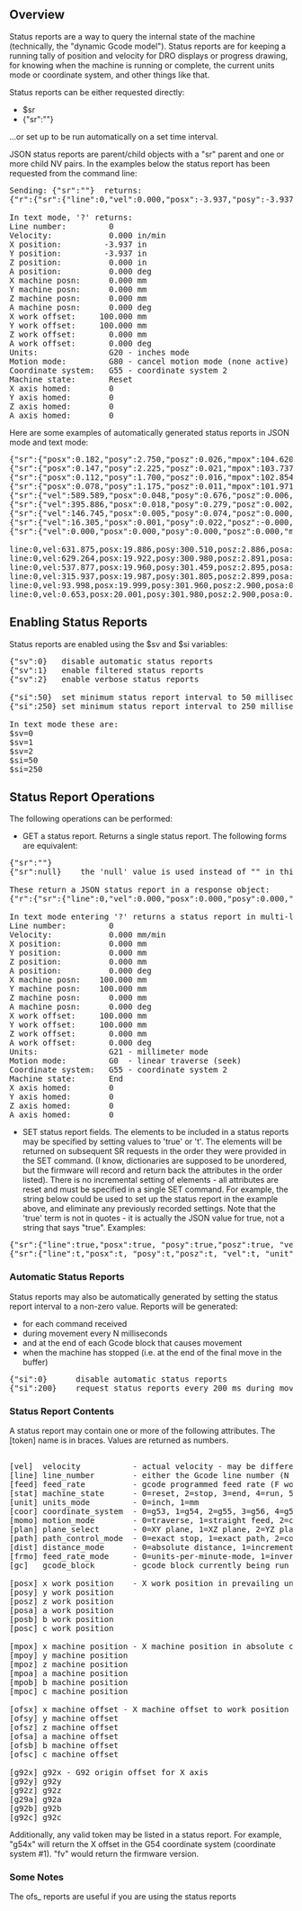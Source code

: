 ## Overview
Status reports are a way to query the internal state of the machine (technically, the "dynamic Gcode model"). Status reports are for keeping a running tally of position and velocity for DRO displays or progress drawing, for knowing when the machine is running or complete, the current units mode or coordinate system, and other things like that.

Status reports can be either requested directly:
* $sr
* {"sr":""}

...or set up to be run automatically on a set time interval.

JSON status reports are parent/child objects with a "sr" parent and one or more child NV pairs. In the examples below the status report has been requested from the command line:
<pre>
Sending: {"sr":""}  returns:  
{"r":{"sr":{"line":0,"vel":0.000,"posx":-3.937,"posy":-3.937,"posz":0.000,"posa":0.000,"mpox":0.000,"mpoy":0.000,"mpoz":0.000,"mpoa":0.000,"ofsx":100.000,"ofsy":100.000,"ofsz":0.000,"ofsa":0.000,"unit":0,"momo":4,"coor":2,"stat":1,"homx":0,"homy":0,"homz":0,"homa":0},"f":[1,0,10,1755]}}

In text mode, '?' returns:
Line number:         0
Velocity:            0.000 in/min
X position:         -3.937 in
Y position:         -3.937 in
Z position:          0.000 in
A position:          0.000 deg
X machine posn:      0.000 mm
Y machine posn:      0.000 mm
Z machine posn:      0.000 mm
A machine posn:      0.000 deg
X work offset:     100.000 mm
Y work offset:     100.000 mm
Z work offset:       0.000 mm
A work offset:       0.000 deg
Units:               G20 - inches mode
Motion mode:         G80 - cancel motion mode (none active)
Coordinate system:   G55 - coordinate system 2
Machine state:       Reset
X axis homed:        0
Y axis homed:        0
Z axis homed:        0
A axis homed:        0
</pre>

Here are some examples of automatically generated status reports in JSON mode and text mode: 
<pre>
{"sr":{"posx":0.182,"posy":2.750,"posz":0.026,"mpox":104.620,"mpoy":169.839,"mpoz":0.663}}
{"sr":{"posx":0.147,"posy":2.225,"posz":0.021,"mpox":103.737,"mpoy":156.507,"mpoz":0.535}}
{"sr":{"posx":0.112,"posy":1.700,"posz":0.016,"mpox":102.854,"mpoy":143.176,"mpoz":0.407}}
{"sr":{"posx":0.078,"posy":1.175,"posz":0.011,"mpox":101.971,"mpoy":129.845,"mpoz":0.279}}
{"sr":{"vel":589.589,"posx":0.048,"posy":0.676,"posz":0.006,"mpox":101.132,"mpoy":117.173,"mpoz":0.158}}
{"sr":{"vel":395.886,"posx":0.018,"posy":0.279,"posz":0.002,"mpox":100.464,"mpoy":107.088,"mpoz":0.061}}
{"sr":{"vel":146.745,"posx":0.005,"posy":0.074,"posz":0.000,"mpox":100.119,"mpoy":101.874,"mpoz":0.011}}
{"sr":{"vel":16.305,"posx":0.001,"posy":0.022,"posz":-0.000,"mpox":100.031,"mpoy":100.549,"mpoz":-0.002}}
{"sr":{"vel":0.000,"posx":0.000,"posy":0.000,"posz":0.000,"mpox":100.000,"mpoy":100.000,"mpoz":0.000,"stat":3}}

line:0,vel:631.875,posx:19.886,posy:300.510,posz:2.886,posa:0.000,mpox:605.094,mpoy:7732.955,mpoz:73.307,mpoa:0.000,ofsx:100.000,ofsy:100.000,ofsz:0.000,ofsa:0.000,unit:0,momo:0,coor:2,stat:5,homx:0,homy:0,homz:0,homa:0
line:0,vel:629.264,posx:19.922,posy:300.980,posz:2.891,posa:0.000,mpox:606.027,mpoy:7744.886,mpoz:73.420,mpoa:0.000,ofsx:100.000,ofsy:100.000,ofsz:0.000,ofsa:0.000,unit:0,momo:0,coor:2,stat:5,homx:0,homy:0,homz:0,homa:0
line:0,vel:537.877,posx:19.960,posy:301.459,posz:2.895,posa:0.000,mpox:606.979,mpoy:7758.124,mpoz:73.545,mpoa:0.000,ofsx:100.000,ofsy:100.000,ofsz:0.000,ofsa:0.000,unit:0,momo:0,coor:2,stat:5,homx:0,homy:0,homz:0,homa:0
line:0,vel:315.937,posx:19.987,posy:301.805,posz:2.899,posa:0.000,mpox:607.714,mpoy:7766.438,mpoz:73.624,mpoa:0.000,ofsx:100.000,ofsy:100.000,ofsz:0.000,ofsa:0.000,unit:0,momo:0,coor:2,stat:5,homx:0,homy:0,homz:0,homa:0
line:0,vel:93.998,posx:19.999,posy:301.960,posz:2.900,posa:0.000,mpox:607.976,mpoy:7769.783,mpoz:73.656,mpoa:0.000,ofsx:100.000,ofsy:100.000,ofsz:0.000,ofsa:0.000,unit:0,momo:0,coor:2,stat:5,homx:0,homy:0,homz:0,homa:0
line:0,vel:0.653,posx:20.001,posy:301.980,posz:2.900,posa:0.000,mpox:608.016,mpoy:7770.301,mpoz:73.661,mpoa:0.000,ofsx:100.000,ofsy:100.000,ofsz:0.000,ofsa:0.000,unit:0,momo:0,coor:2,stat:5,homx:0,homy:0,homz:0,homa:0
</pre>

## Enabling Status Reports
Status reports are enabled using the $sv and $si variables:
<pre>
{"sv":0}   disable automatic status reports
{"sv":1}   enable filtered status reports
{"sv":2}   enable verbose status reports

{"si":50}  set minimum status report interval to 50 milliseconds
{"si":250} set minimum status report interval to 250 milliseconds (or whatever you want)

In text mode these are:
$sv=0
$sv=1
$sv=2
$si=50
$si=250
</pre>

## Status Report Operations
The following operations can be performed: 

* GET a status report. Returns a single status report. The following forms are equivalent:
<pre>
{"sr":""}
{"sr":null}    the 'null' value is used instead of "" in this case. Either are accepted.

These return a JSON status report in a response object:
{"r":{"sr":{"line":0,"vel":0.000,"posx":0.000,"posy":0.000,"posz":0.000,"posa":0.000,"mpox":100.000,"mpoy":100.000,"mpoz":0.000,"mpoa":0.000,"ofsx":100.000,"ofsy":100.000,"ofsz":0.000,"ofsa":0.000,"unit":1,"momo":0,"coor":2,"stat":3,"homx":0,"homy":0,"homz":0,"homa":0},"f":[1,0,10,5928]}}

In text mode entering '?' returns a status report in multi-line format:
Line number:         0
Velocity:            0.000 mm/min
X position:          0.000 mm
Y position:          0.000 mm
Z position:          0.000 mm
A position:          0.000 deg
X machine posn:    100.000 mm
Y machine posn:    100.000 mm
Z machine posn:      0.000 mm
A machine posn:      0.000 deg
X work offset:     100.000 mm
Y work offset:     100.000 mm
Z work offset:       0.000 mm
A work offset:       0.000 deg
Units:               G21 - millimeter mode
Motion mode:         G0  - linear traverse (seek)
Coordinate system:   G55 - coordinate system 2
Machine state:       End
X axis homed:        0
Y axis homed:        0
Z axis homed:        0
A axis homed:        0
</pre> 

* SET status report fields.  The elements to be included in a status reports may be specified by setting values to 'true' or 't'. The elements will be returned on subsequent SR requests in the order they were provided in the SET command. (I know, dictionaries are supposed to be unordered, but the firmware will record and return back the attributes in the order listed). There is no incremental setting of elements - all attributes are reset and must be specified in a single SET command. For example, the string below could be used to set up the status report in the example above, and eliminate any previously recorded settings. Note that the 'true' term is not in quotes - it is actually the JSON value for true, not a string that says "true". Examples:
<pre>
{"sr":{"line":true,"posx":true, "posy":true,"posz":true, "vel":true, "unit":true, "stat":true}}
{"sr":{"line":t,"posx":t, "posy":t,"posz":t, "vel":t, "unit":t, "stat":t}}
</pre> 

### Automatic Status Reports
Status reports may also be automatically generated by setting the status report interval to a non-zero value. Reports will be generated:
 * for each command received
 * during movement every N milliseconds
 * and at the end of each Gcode block that causes movement
 * when the machine has stopped (i.e. at the end of the final move in the buffer)

<pre>
{"si":0}      disable automatic status reports
{"si":200}    request status reports every 200 ms during movement
</pre> 

### Status Report Contents
A status report may contain one or more of the following attributes. The [token] name is in braces. Values are returned as numbers. 
<pre>

[vel]  velocity           - actual velocity - may be different than programmed feed rate 
[line] line_number        - either the Gcode line number (N word), or the auto-generated line count if N's are no present 
[feed] feed_rate          - gcode programmed feed rate (F word) 
[stat] machine_state      - 0=reset, 2=stop, 3=end, 4=run, 5=hold, 6=homing 
[unit] units_mode         - 0=inch, 1=mm
[coor] coordinate_system  - 0=g53, 1=g54, 2=g55, 3=g56, 4=g57, 5=g58, 6=g59
[momo] motion_mode        - 0=traverse, 1=straight feed, 2=cw arc, 3=ccw arc
[plan] plane_select       - 0=XY plane, 1=XZ plane, 2=YZ plane
[path] path_control_mode  - 0=exact stop, 1=exact path, 2=continuous
[dist] distance_mode      - 0=absolute distance, 1=incremental distance
[frmo] feed_rate_mode     - 0=units-per-minute-mode, 1=inverse-time-mode
[gc]   gcode_block        - gcode block currently being run

[posx] x work position    - X work position in prevailing units (mm or inch) 
[posy] y work position
[posz] z work position
[posa] a work position
[posb] b work position
[posc] c work position

[mpox] x machine position - X machine position in absolute coordinates in mm units ONLY
[mpoy] y machine position
[mpoz] z machine position
[mpoa] a machine position
[mpob] b machine position
[mpoc] c machine position

[ofsx] x machine offset - X machine offset to work position in absolute coordinates in mm units ONLY
[ofsy] y machine offset
[ofsz] z machine offset
[ofsa] a machine offset
[ofsb] b machine offset
[ofsc] c machine offset

[g92x] g92x - G92 origin offset for X axis
[g92y] g92y
[g92z] g92z
[g29a] g92a
[g92b] g92b
[g92c] g92c
</pre> 
Additionally, any valid token may be listed in a status report. For example, "g54x" will return the X offset in the G54 coordinate system (coordinate system #1). "fv" would return the firmware version. 

### Some Notes
The ofs_ reports are useful if you are using the status reports 